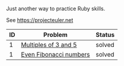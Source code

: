 Just another way to practice Ruby skills.

See https://projecteuler.net


|ID|Problem|Status|
| --- | --- | --- |
|1|[Multiples of 3 and 5](https://github.com/sparksmb/euler-project-ruby/blob/master/problems/1.md)|solved|
|1|[Even Fibonacci numbers](https://github.com/sparksmb/euler-project-ruby/blob/master/problems/2.md)|solved|



